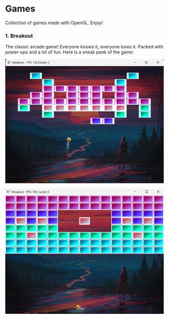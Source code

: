 # Games
Collection of games made with OpenGL.
Enjoy!

### 1. Breakout
The classic arcade game! Everyone knows it, everyone loves it.
Packed with power-ups and a lot of fun.
Here is a sneak peek of the game:

![Image2 of my game breakout](https://github.com/ramith845/Games/blob/master/imgs/breakout-crab.png)

![Image1 of my game breakout](https://github.com/ramith845/Games/blob/master/imgs/breakout.png)